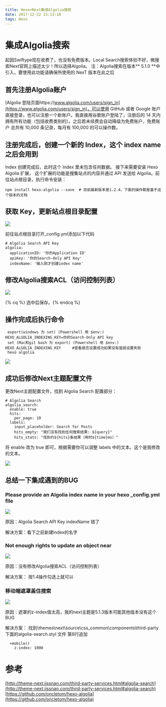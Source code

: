 ```yaml
---
title: Hexo+Next集成Algolia搜索
date: 2017-12-22 13:13:18
tags: Hexo
---
```

# 集成Algolia搜索
起因Swiftype现在收费了，也没有免费版本。Local Search搜索体验不好，微搜索Next官网上描述太少！所以选择Algolia。
注：Algolia搜索在版本** 5.1.0 **中引入，要使用此功能请确保所使用的 NexT 版本在此之后
<!-- more -->

## 首先注册Algolia账户
[Algolia 登陆页面https://www.algolia.com/users/sign_in](https://www.algolia.com/users/sign_in)，可以使用 GitHub 或者 Google 账户直接登录，也可以注册一个新账户。我直接用谷歌账户登陆了，注册后的 14 天内拥有所有功能（包括收费类别的）。之后若未续费会自动降级为免费账户，免费账户 总共有 10,000 条记录，每月有 100,000 的可以操作数。

## 注册完成后，创建一个新的 Index，这个 index name 之后会用到


Index 创建完成后，此时这个 Index 里未包含任何数据。 接下来需要安装 Hexo Algolia 扩展， 这个扩展的功能是搜集站点的内容并通过 API 发送给 Algolia。前往站点根目录，执行命令安装：

```
npm install hexo-algolia --save  # 目前最新版本是1.2.4，下面的操作都是基于这个版本的文档
```

## 获取 Key，更新站点根目录配置
![](http://hexo-1252491761.file.myqcloud.com/Hexo-Next%E9%9B%86%E6%88%90Algolia%E6%90%9C%E7%B4%A2/20171222140824.png)

前往站点根目录打开_config.yml添加以下代码

```
# Algolia Search API Key
algolia:
  applicationID: '你的Application ID'
  apiKey: '你的Search-Only API Key'
  indexName: '输入刚才创建index name'
```

## 修改Algolia搜索ACL（访问控制列表）
![](http://hexo-1252491761.file.myqcloud.com/Hexo-Next%E9%9B%86%E6%88%90Algolia%E6%90%9C%E7%B4%A2/20171222142305.png)

{% cq %} 选中后保存。{% endcq %}

## 操作完成后执行命令
```
 export(windows 为 set) (Powershell 用 $env:) HEXO_ALGOLIA_INDEXING_KEY=你的Search-Only API key
 set (Mac和git bash 为 export) (Powershell 用 $env:) HEXO_ALGOLIA_INDEXING_KEY     #查看是否设置成功如果没有值就设置失败
 hexo algolia
```

![](http://hexo-1252491761.file.myqcloud.com/Hexo-Next%E9%9B%86%E6%88%90Algolia%E6%90%9C%E7%B4%A2/20171222143002.png)

## 成功后修改Next主题配置文件
更改Next主题配置文件，找到 Algolia Search 配置部分：

```
# Algolia Search
algolia_search:
  enable: true
  hits:
    per_page: 10
  labels:
    input_placeholder: Search for Posts
    hits_empty: "我们没有找到任何搜索结果: ${query}"
    hits_stats: "找到约${hits}条结果（用时${time}ms）"
```

将 enable 改为 true 即可，根据需要你可以调整 labels 中的文本。这个是我修改的文本。

![](http://hexo-1252491761.file.myqcloud.com/Hexo-Next%E9%9B%86%E6%88%90Algolia%E6%90%9C%E7%B4%A2/20171222143639.png)

## 总结一下集成遇到的BUG

### Please provide an Algolia index name in your hexo _config.yml flle
![](http://hexo-1252491761.file.myqcloud.com/Hexo-Next%E9%9B%86%E6%88%90Algolia%E6%90%9C%E7%B4%A2/20171222144122.png)

原因：Algolia Search API Key indexName 错了

解决方案：看下之前新建index的名字

### Not enough rights to update an object near
![](http://hexo-1252491761.file.myqcloud.com/Hexo-Next%E9%9B%86%E6%88%90Algolia%E6%90%9C%E7%B4%A2/20171222151203.png)

原因：没有修改Algolia搜索ACL（访问控制列表）

解决方案： 按1.4操作勾选上就可以

### 移动端遮罩盖住搜索
![](http://hexo-1252491761.file.myqcloud.com/Hexo-Next%E9%9B%86%E6%88%90Algolia%E6%90%9C%E7%B4%A2/20171222151807.png)

原因：遮罩的z-index值太高，我的next主题是5.1.3版本可能其他版本没有这个BUG

解决方案： 找到\themes\next\source\css\_common\components\third-party 下面的algolia-search.styl 文件 第8行追加
```	
  +mobile()
    z-index: 1000
```
# 参考
[http://theme-next.iissnan.com/third-party-services.html#algolia-search](http://theme-next.iissnan.com/third-party-services.html#algolia-search)
[https://github.com/oncletom/hexo-algolia](https://github.com/oncletom/hexo-algolia)